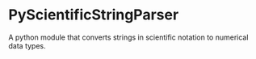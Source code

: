# PyScientificStringParser
A python module that converts strings in scientific notation to numerical data types.
